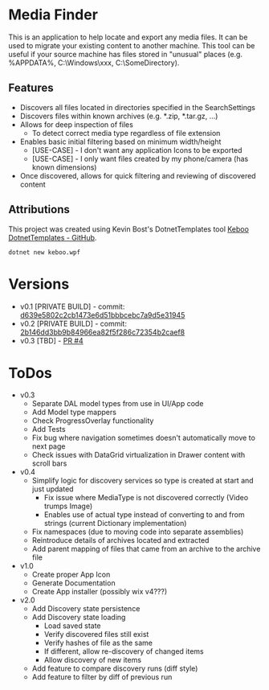 # Media Finder
This is an application to help locate and export any media files.
It can be used to migrate your existing content to another machine.
This tool can be useful if your source machine has files stored in "unusual" places (e.g. %APPDATA%, C:\Windows\xxx, C:\SomeDirectory).

## Features
- Discovers all files located in directories specified in the SearchSettings
- Discovers files within known archives (e.g. *.zip, *.tar.gz, ...)
- Allows for deep inspection of files
  - To detect correct media type regardless of file extension
- Enables basic initial filtering based on minimum width/height
  - [USE-CASE] - I don't want any application Icons to be exported
  - [USE-CASE] - I only want files created by my phone/camera (has known dimensions)
- Once discovered, allows for quick filtering and reviewing of discovered content

## Attributions
This project was created using Kevin Bost's DotnetTemplates tool [Keboo DotnetTemplates - GitHub](https://github.com/Keboo/DotnetTemplates).
```cli
dotnet new keboo.wpf
```

# Versions
- v0.1 [PRIVATE BUILD] - commit: [d639e5802c2cb1473e6d51bbbcebc7a9d5e31945](https://github.com/thepinkmile/MediaFinder/commit/d639e5802c2cb1473e6d51bbbcebc7a9d5e31945)
- v0.2 [PRIVATE BUILD] - commit: [2b146dd3bb9b84966ea82f5f286c72354b2caef8](https://github.com/thepinkmile/MediaFinder/commit/2b146dd3bb9b84966ea82f5f286c72354b2caef8)
- v0.3 [TBD] - [PR #4](https://github.com/thepinkmile/MediaFinder/pull/4)

# ToDos
- v0.3
  - Separate DAL model types from use in UI/App code
  - Add Model type mappers
  - Check ProgressOverlay functionality
  - Add Tests
  - Fix bug where navigation sometimes doesn't automatically move to next page
  - Check issues with DataGrid virtualization in Drawer content with scroll bars
- v0.4
  - Simplify logic for discovery services so type is created at start and just updated
    - Fix issue where MediaType is not discovered correctly (Video trumps Image)
    - Enables use of actual type instead of converting to and from strings (current Dictionary implementation)
  - Fix namespaces (due to moving code into separate assemblies)
  - Reintroduce details of archives located and extracted
  - Add parent mapping of files that came from an archive to the archive file
- v1.0
  - Create proper App Icon
  - Generate Documentation
  - Create App installer (possibly wix v4???)
- v2.0
  - Add Discovery state persistence
  - Add Discovery state loading
    - Load saved state
    - Verify discovered files still exist
    - Verify hashes of file as the same
    - If different, allow re-discovery of changed items
    - Allow discovery of new items
  - Add feature to compare discovery runs (diff style)
  - Add feature to filter by diff of previous run
